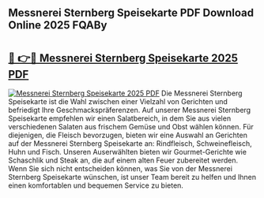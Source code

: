 ## Messnerei Sternberg Speisekarte PDF Download Online 2025 FQABy

# <h2><a href="http://gc9bxtb.nevu.top/?p=Messnerei+Sternberg+Speisekarte">🔗 👉🔴 Messnerei Sternberg Speisekarte 2025 PDF</a></h2>

[![Messnerei Sternberg Speisekarte 2025 PDF](https://i.imgur.com/dBaPXMq.png)](http://gc9bxtb.nevu.top/?p=Messnerei+Sternberg+Speisekarte)
Die Messnerei Sternberg Speisekarte ist die Wahl zwischen einer Vielzahl von Gerichten und befriedigt Ihre Geschmackspräferenzen. Auf unserer Messnerei Sternberg Speisekarte empfehlen wir einen Salatbereich, in dem Sie aus vielen verschiedenen Salaten aus frischem Gemüse und Obst wählen können. Für diejenigen, die Fleisch bevorzugen, bieten wir eine Auswahl an Gerichten auf der Messnerei Sternberg Speisekarte an: Rindfleisch, Schweinefleisch, Huhn und Fisch. Unseren Auserwählten bieten wir Gourmet-Gerichte wie Schaschlik und Steak an, die auf einem alten Feuer zubereitet werden. Wenn Sie sich nicht entscheiden können, was Sie von der Messnerei Sternberg Speisekarte wünschen, ist unser Team bereit zu helfen und Ihnen einen komfortablen und bequemen Service zu bieten.
